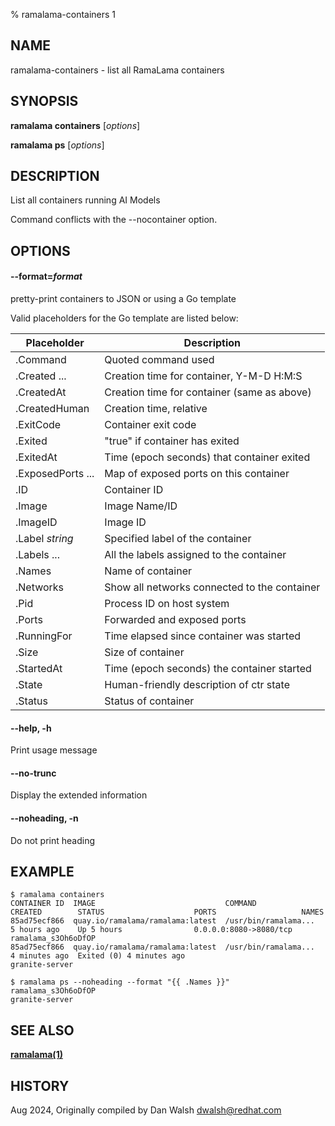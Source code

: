 % ramalama-containers 1

## NAME
ramalama\-containers - list all RamaLama containers

## SYNOPSIS
**ramalama containers** [*options*]

**ramalama ps** [*options*]

## DESCRIPTION
List all containers running AI Models

Command conflicts with the --nocontainer option.

## OPTIONS

#### **--format**=*format*
pretty-print containers to JSON or using a Go template

Valid placeholders for the Go template are listed below:

| **Placeholder**    | **Description**                              |
|--------------------|----------------------------------------------|
| .Command           | Quoted command used                          |
| .Created ...       | Creation time for container, Y-M-D H:M:S     |
| .CreatedAt         | Creation time for container (same as above)  |
| .CreatedHuman      | Creation time, relative                      |
| .ExitCode          | Container exit code                          |
| .Exited            | "true" if container has exited               |
| .ExitedAt          | Time (epoch seconds) that container exited   |
| .ExposedPorts ...  | Map of exposed ports on this container       |
| .ID                | Container ID                                 |
| .Image             | Image Name/ID                                |
| .ImageID           | Image ID                                     |
| .Label *string*    | Specified label of the container             |
| .Labels ...        | All the labels assigned to the container     |
| .Names             | Name of container                            |
| .Networks          | Show all networks connected to the container |
| .Pid               | Process ID on host system                    |
| .Ports             | Forwarded and exposed ports                  |
| .RunningFor        | Time elapsed since container was started     |
| .Size              | Size of container                            |
| .StartedAt         | Time (epoch seconds) the container started   |
| .State             | Human-friendly description of ctr state      |
| .Status            | Status of container                          |

#### **--help**, **-h**
Print usage message

#### **--no-trunc**
Display the extended information

#### **--noheading**, **-n**
Do not print heading

## EXAMPLE

```
$ ramalama containers
CONTAINER ID  IMAGE                             COMMAND               CREATED        STATUS                    PORTS                   NAMES
85ad75ecf866  quay.io/ramalama/ramalama:latest  /usr/bin/ramalama...  5 hours ago    Up 5 hours                0.0.0.0:8080->8080/tcp  ramalama_s3Oh6oDfOP
85ad75ecf866  quay.io/ramalama/ramalama:latest  /usr/bin/ramalama...  4 minutes ago  Exited (0) 4 minutes ago                          granite-server
```

```
$ ramalama ps --noheading --format "{{ .Names }}"
ramalama_s3Oh6oDfOP
granite-server
```

## SEE ALSO
**[ramalama(1)](ramalama.1.md)**

## HISTORY
Aug 2024, Originally compiled by Dan Walsh <dwalsh@redhat.com>
